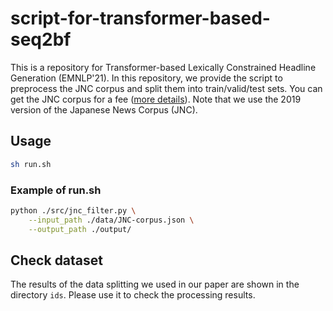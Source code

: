 # script-for-transformer-based-seq2bf

This is a repository for Transformer-based Lexically Constrained Headline Generation (EMNLP'21). In this repository, we provide the script to preprocess the JNC corpus and split them into train/valid/test sets. You can get the JNC corpus for a fee ([more details](https://cl.asahi.com/api_data/jnc-jamul-en.html)). Note that we use the 2019 version of the Japanese News Corpus (JNC).

## Usage

```bash
sh run.sh
```

### Example of run.sh

```bash
python ./src/jnc_filter.py \
    --input_path ./data/JNC-corpus.json \
    --output_path ./output/
```

## Check dataset

The results of the data splitting we used in our paper are shown in the directory `ids`. Please use it to check the processing results.
